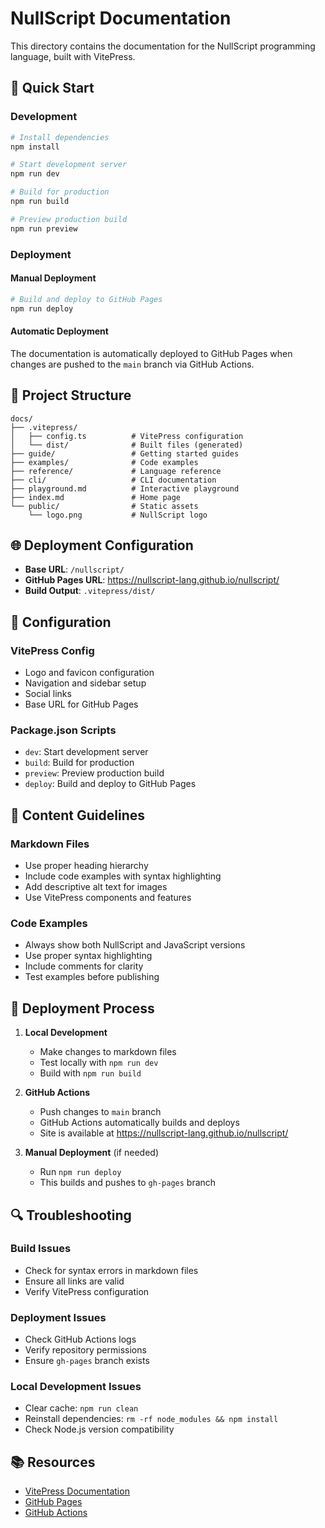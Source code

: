 # NullScript Documentation

This directory contains the documentation for the NullScript programming language, built with VitePress.

## 🚀 Quick Start

### Development
```bash
# Install dependencies
npm install

# Start development server
npm run dev

# Build for production
npm run build

# Preview production build
npm run preview
```

### Deployment

#### Manual Deployment
```bash
# Build and deploy to GitHub Pages
npm run deploy
```

#### Automatic Deployment
The documentation is automatically deployed to GitHub Pages when changes are pushed to the `main` branch via GitHub Actions.

## 📁 Project Structure

```
docs/
├── .vitepress/
│   ├── config.ts          # VitePress configuration
│   └── dist/              # Built files (generated)
├── guide/                 # Getting started guides
├── examples/              # Code examples
├── reference/             # Language reference
├── cli/                   # CLI documentation
├── playground.md          # Interactive playground
├── index.md               # Home page
└── public/                # Static assets
    └── logo.png           # NullScript logo
```

## 🌐 Deployment Configuration

- **Base URL**: `/nullscript/`
- **GitHub Pages URL**: https://nullscript-lang.github.io/nullscript/
- **Build Output**: `.vitepress/dist/`

## 🔧 Configuration

### VitePress Config
- Logo and favicon configuration
- Navigation and sidebar setup
- Social links
- Base URL for GitHub Pages

### Package.json Scripts
- `dev`: Start development server
- `build`: Build for production
- `preview`: Preview production build
- `deploy`: Build and deploy to GitHub Pages

## 📝 Content Guidelines

### Markdown Files
- Use proper heading hierarchy
- Include code examples with syntax highlighting
- Add descriptive alt text for images
- Use VitePress components and features

### Code Examples
- Always show both NullScript and JavaScript versions
- Use proper syntax highlighting
- Include comments for clarity
- Test examples before publishing

## 🚀 Deployment Process

1. **Local Development**
   - Make changes to markdown files
   - Test locally with `npm run dev`
   - Build with `npm run build`

2. **GitHub Actions**
   - Push changes to `main` branch
   - GitHub Actions automatically builds and deploys
   - Site is available at https://nullscript-lang.github.io/nullscript/

3. **Manual Deployment** (if needed)
   - Run `npm run deploy`
   - This builds and pushes to `gh-pages` branch

## 🔍 Troubleshooting

### Build Issues
- Check for syntax errors in markdown files
- Ensure all links are valid
- Verify VitePress configuration

### Deployment Issues
- Check GitHub Actions logs
- Verify repository permissions
- Ensure `gh-pages` branch exists

### Local Development Issues
- Clear cache: `npm run clean`
- Reinstall dependencies: `rm -rf node_modules && npm install`
- Check Node.js version compatibility

## 📚 Resources

- [VitePress Documentation](https://vitepress.dev/)
- [GitHub Pages](https://pages.github.com/)
- [GitHub Actions](https://docs.github.com/en/actions)
